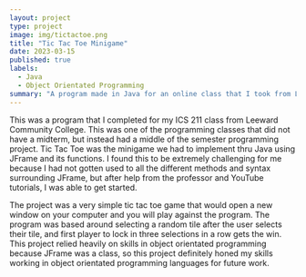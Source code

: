 ```yaml
---
layout: project
type: project
image: img/tictactoe.png
title: "Tic Tac Toe Minigame"
date: 2023-03-15
published: true
labels:
  - Java
  - Object Orientated Programming
summary: "A program made in Java for an online class that I took from Leeward Communitiy College when I was going to school on Maui."
---
```


This was a program that I completed for my ICS 211 class from Leeward Community College. This was one of the programming classes that did not have a midterm, but instead had a middle of the semester programming project. Tic Tac Toe was the minigame we had to implement thru Java using JFrame and its functions. I found this to be extremely challenging for me because I had not gotten used to all the different methods and syntax surrounding JFrame, but after help from the professor and YouTube tutorials, I was able to get started.

The project was a very simple tic tac toe game that would open a new window on your computer and you will play against the program. The program was based around selecting a random tile after the user selects their tile, and first player to lock in three selections in a row gets the win. This project relied heavily on skills in object orientated programming because JFrame was a class, so this project definitely honed my skills working in object orientated programming languages for future work.
